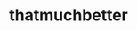 ---
layout: playlist
title: thatmuchbetter
section: College
embed: '<iframe style="float: right;" src="https://open.spotify.com/embed/playlist/3XuLy61tsdqU1HhDbOmzP6" width="300" height="380" frameborder="0" allowtransparency="true" allow="encrypted-media"></iframe>'
story: "freshman winter/spring"
order: 2
---